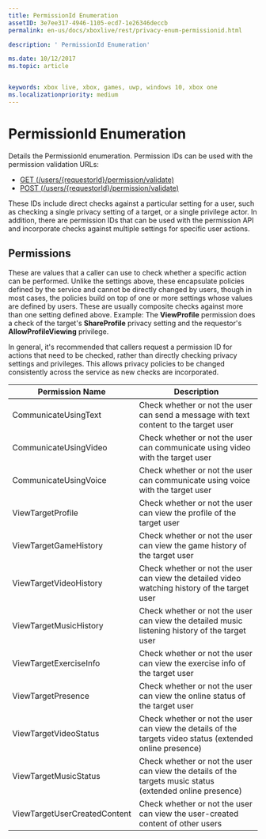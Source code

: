 ```yaml
---
title: PermissionId Enumeration
assetID: 3e7ee317-4946-1105-ecd7-1e26346deccb
permalink: en-us/docs/xboxlive/rest/privacy-enum-permissionid.html

description: ' PermissionId Enumeration'

ms.date: 10/12/2017
ms.topic: article


keywords: xbox live, xbox, games, uwp, windows 10, xbox one
ms.localizationpriority: medium
---
```



# PermissionId Enumeration
Details the PermissionId enumeration.
Permission IDs can be used with the permission validation URLs:

   * [GET (/users/{requestorId}/permission/validate)](../uri/privacy/uri-privacyusersrequestoridpermissionvalidateget.md)
   * [POST (/users/{requestorId}/permission/validate)](../uri/privacy/uri-privacyusersrequestoridpermissionvalidatepost.md)

These IDs include direct checks against a particular setting for a user, such as checking a single privacy setting of a target, or a single privilege actor. In addition, there are permission IDs that can be used with the permission API and incorporate checks against multiple settings for specific user actions.

<a id="ID4EIB"></a>


## Permissions

These are values that a caller can use to check whether a specific action can be performed. Unlike the settings above, these encapsulate policies defined by the service and cannot be directly changed by users, though in most cases, the policies build on top of one or more settings whose values are defined by users. These are usually composite checks against more than one setting defined above. Example: The <b>ViewProfile</b> permission does a check of the target's <b>ShareProfile</b> privacy setting and the requestor's <b>AllowProfileViewing</b> privilege.

In general, it's recommended that callers request a permission ID for actions that need to be checked, rather than directly checking privacy settings and privileges. This allows privacy policies to be changed consistently across the service as new checks are incorporated.

| Permission Name| Description|
| --- | --- |
| CommunicateUsingText| Check whether or not the user can send a message with text content to the target user|
| CommunicateUsingVideo| Check whether or not the user can communicate using video with the target user|
| CommunicateUsingVoice| Check whether or not the user can communicate using voice with the target user|
| ViewTargetProfile| Check whether or not the user can view the profile of the target user|
| ViewTargetGameHistory| Check whether or not the user can view the game history of the target user|
| ViewTargetVideoHistory| Check whether or not the user can view the detailed video watching history of the target user|
| ViewTargetMusicHistory| Check whether or not the user can view the detailed music listening history of the target user|
| ViewTargetExerciseInfo| Check whether or not the user can view the exercise info of the target user|
| ViewTargetPresence| Check whether or not the user can view the online status of the target user|
| ViewTargetVideoStatus| Check whether or not the user can view the details of the targets video status (extended online presence)|
| ViewTargetMusicStatus| Check whether or not the user can view the details of the targets music status (extended online presence)|
| ViewTargetUserCreatedContent| Check whether or not the user can view the user-created content of other users|
